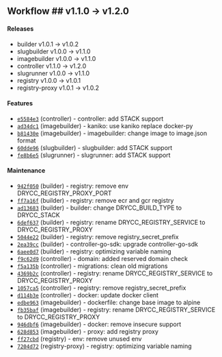 ## Workflow ## v1.1.0 -> v1.2.0

#### Releases

- builder v1.0.1 -> v1.0.2
- slugbuilder v1.0.0 -> v1.1.0
- imagebuilder v1.0.0 -> v1.1.0
- controller v1.1.0 -> v1.2.0
- slugrunner v1.0.0 -> v1.1.0
- registry v1.0.0 -> v1.0.1
- registry-proxy v1.0.1 -> v1.0.2


#### Features

- [`e5584e3`](https://api.github.com/repos/drycc/controller/git/trees/e5584e32ef02329fd091a7a4d3f40bac9894d5a4) (controller) - controller: add STACK support
- [`ad34dc1`](https://api.github.com/repos/drycc/imagebuilder/git/trees/ad34dc1a501aada4aa2f8ceeb7eefa9fed6baf75) (imagebuilder) - kaniko: use kaniko replace docker-py
- [`b81430e`](https://api.github.com/repos/drycc/imagebuilder/git/trees/b81430e8d7ac10167450667cf41e2f9efada6cca) (imagebuilder) - imagebuilder: change image to image.json format
- [`60dde96`](https://api.github.com/repos/drycc/slugbuilder/git/trees/60dde96064c69aa7578476c2e4855680f5186706) (slugbuilder) - slugbuilder: add STACK support
- [`fe8b6e5`](https://api.github.com/repos/drycc/slugrunner/git/trees/fe8b6e56dd1a9334844581183bb16eb3d59df366) (slugrunner) - slugrunner: add STACK support

#### Maintenance

- [`942f050`](https://api.github.com/repos/drycc/builder/git/trees/942f050ec90f771262cbb5634f5df8d5a3818a5d) (builder) - registry: remove env DRYCC_REGISTRY_PROXY_PORT
- [`ff7a16f`](https://api.github.com/repos/drycc/builder/git/trees/ff7a16f53ac78dac0c334a9718cdc76c65400732) (builder) - registry: remove ecr and gcr registry
- [`ad13683`](https://api.github.com/repos/drycc/builder/git/trees/ad13683ce634c9b4835f45d2b474bac16ca52baa) (builder) - builder: change DRYCC_BUILD_TYPE to DRYCC_STACK
- [`6def637`](https://api.github.com/repos/drycc/builder/git/trees/6def637d5331330940d0a94cf6313a4bcb67fec0) (builder) - registry: rename DRYCC_REGISTRY_SERVICE to DRYCC_REGISTRY_PROXY
- [`5044e22`](https://api.github.com/repos/drycc/builder/git/trees/5044e223a56ee6283ac8d68a1442a6430b18dd99) (builder) - registry: remove registry_secret_prefix
- [`2ea39cc`](https://api.github.com/repos/drycc/builder/git/trees/2ea39cc0a9dd68fa1baca4b3725a00b9bcf7f89a) (builder) - controller-go-sdk: upgrade controller-go-sdk
- [`6aee0d7`](https://api.github.com/repos/drycc/builder/git/trees/6aee0d7f092b53c37c70d05db076eaae1bbcff44) (builder) - registry: optimizing variable naming
- [`f9c62d9`](https://api.github.com/repos/drycc/controller/git/trees/f9c62d9db809bfe03af33092e71a16e56fc35483) (controller) - domain: added reserved domain check
- [`f5a135b`](https://api.github.com/repos/drycc/controller/git/trees/f5a135be6aa2b319e623fd59bb711705d1cfe13f) (controller) - migrations: clean old migrations
- [`4369b2c`](https://api.github.com/repos/drycc/controller/git/trees/4369b2c2fb6ef861978588a61efa1bfc6a4572ec) (controller) - registry: rename DRYCC_REGISTRY_SERVICE to DRYCC_REGISTRY_PROXY
- [`1057ca5`](https://api.github.com/repos/drycc/controller/git/trees/1057ca59c3ae6bbd85d772f6b49b0c542d7d18c4) (controller) - registry: remove registry_secret_prefix
- [`d114b3e`](https://api.github.com/repos/drycc/controller/git/trees/d114b3e93544624a5f01b1ca71db92d0b33f4e0d) (controller) - docker: update docker client
- [`edbe963`](https://api.github.com/repos/drycc/imagebuilder/git/trees/edbe9631dcfb34ed50d9e931d36506fa262b6299) (imagebuilder) - dockerfile: change base image to alpine
- [`fb35baf`](https://api.github.com/repos/drycc/imagebuilder/git/trees/fb35baf913ff846e08ba79d9ad8195fca1411684) (imagebuilder) - registry: rename DRYCC_REGISTRY_SERVICE to DRYCC_REGISTRY_PROXY
- [`946dbf6`](https://api.github.com/repos/drycc/imagebuilder/git/trees/946dbf688474933f821f641f6c027bab68cd9e79) (imagebuilder) - docker: remove insecure support
- [`628d853`](https://api.github.com/repos/drycc/imagebuilder/git/trees/628d8532256e32a046268491f2a331dcb608b713) (imagebuilder) - proxy: add registry proxy
- [`ff27cbd`](https://api.github.com/repos/drycc/registry/git/trees/ff27cbdd27e9dc51ce29b6a68777888ed8737862) (registry) - env: remove unused env
- [`7204d72`](https://api.github.com/repos/drycc/registry-proxy/git/trees/7204d72c00b2d7360a2d3a20833d701e303a9f62) (registry-proxy) - registry: optimizing variable naming
